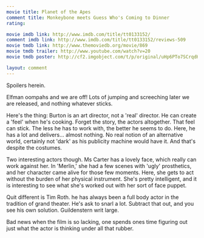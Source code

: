 ```yaml
---
movie title: Planet of the Apes
comment title: Monkeybone meets Guess Who's Coming to Dinner
rating: 

movie imdb link: http://www.imdb.com/title/tt0133152/
comment imdb link: http://www.imdb.com/title/tt0133152/reviews-509
movie tmdb link: http://www.themoviedb.org/movie/869
movie tmdb trailer: http://www.youtube.com/watch?v=20
movie tmdb poster: http://cf2.imgobject.com/t/p/original/uHp6PTo7SCrqdH5wCSrCCf8EQFX.jpg

layout: comment
---
```


Spoilers herein.

Elfman oompahs and we are off! Lots of jumping and screeching later we are released, and nothing whatever sticks.

Here's the thing: Burton is an art director, not a 'real' director. He can create a 'feel' when he's cooking. Forget the story, the actors altogether. That feel can stick. The less he has to work with, the better he seems to do. Here, he has a lot and delivers... almost nothing. No real notion of an alternative world, certainly not 'dark' as his publicity machine would have it. And that's despite the costumes.

Two interesting actors though. Ms Carter has a lovely face, which really can work against her. In 'Merlin,' she had a few scenes with 'ugly' prosthetics, and her character came alive for those few moments. Here, she gets to act without the burden of her physical instrument. She's pretty intelligent, and it is interesting to see what she's worked out with her sort of face puppet.

Quit different is Tim Roth. he has always been a full body actor in the tradition of grand theater. He's ask to snarl a lot. Subtract that out, and you see his own solution. Guildenstern writ large.

Bad news when the film is so lacking, one spends ones time figuring out just what the actor is thinking under all that rubber.